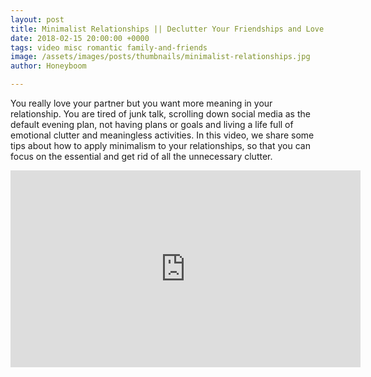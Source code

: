 ```yaml
---
layout: post
title: Minimalist Relationships || Declutter Your Friendships and Love Life || Simplify Love
date: 2018-02-15 20:00:00 +0000
tags: video misc romantic family-and-friends
image: /assets/images/posts/thumbnails/minimalist-relationships.jpg
author: Honeyboom

---
```

You really love your partner but you want more meaning in your relationship. You are tired of junk talk, scrolling down social media as the default evening plan, not having plans or goals and living a life full of emotional clutter and meaningless activities. In this video, we share some tips about how to apply minimalism to your relationships, so that you can focus on the essential and get rid of all the unnecessary clutter.

<div class="video-container"><iframe width="560" height="315" src="https://www.youtube.com/embed/c7LdnKKXflI" frameborder="0" allow="autoplay; encrypted-media" allowfullscreen></iframe></div>
